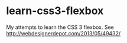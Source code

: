 learn-css3-flexbox
==================

My attempts to learn the CSS 3 flexbox. See http://webdesignerdepot.com/2013/05/49432/ 
